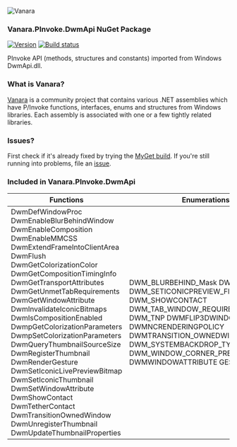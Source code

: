 ﻿![Vanara](https://raw.githubusercontent.com/dahall/Vanara/master/docs/icons/VanaraHeading.png)
### **Vanara.PInvoke.DwmApi NuGet Package**
[![Version](https://img.shields.io/nuget/v/Vanara.PInvoke.DwmApi?label=NuGet&style=flat-square)](https://github.com/dahall/Vanara/releases)
[![Build status](https://github.com/dahall/Vanara/actions/workflows/cibuild.yml/badge.svg?branch=master)](https://github.com/dahall/Vanara/actions/workflows/cibuild.yml)

PInvoke API (methods, structures and constants) imported from Windows DwmApi.dll.

### **What is Vanara?**

[Vanara](https://github.com/dahall/Vanara) is a community project that contains various .NET assemblies which have P/Invoke functions, interfaces, enums and structures from Windows libraries. Each assembly is associated with one or a few tightly related libraries.

### **Issues?**

First check if it's already fixed by trying the [MyGet build](https://www.myget.org/feed/Packages/vanara).
If you're still running into problems, file an [issue](https://github.com/dahall/Vanara/issues).

### **Included in Vanara.PInvoke.DwmApi**

Functions | Enumerations | Structures
--- | --- | ---
DwmDefWindowProc DwmEnableBlurBehindWindow DwmEnableComposition DwmEnableMMCSS DwmExtendFrameIntoClientArea DwmFlush DwmGetColorizationColor DwmGetCompositionTimingInfo DwmGetTransportAttributes DwmGetUnmetTabRequirements DwmGetWindowAttribute DwmInvalidateIconicBitmaps DwmIsCompositionEnabled DwmpGetColorizationParameters DwmpSetColorizationParameters DwmQueryThumbnailSourceSize DwmRegisterThumbnail DwmRenderGesture DwmSetIconicLivePreviewBitmap DwmSetIconicThumbnail DwmSetWindowAttribute DwmShowContact DwmTetherContact DwmTransitionOwnedWindow DwmUnregisterThumbnail DwmUpdateThumbnailProperties  | DWM_BLURBEHIND_Mask DWM_CLOAKED DWM_SETICONICPREVIEW_Flags DWM_SHOWCONTACT DWM_TAB_WINDOW_REQUIREMENTS DWM_TNP DWMFLIP3DWINDOWPOLICY DWMNCRENDERINGPOLICY DWMTRANSITION_OWNEDWINDOW_TARGET DWM_SYSTEMBACKDROP_TYPE DWM_WINDOW_CORNER_PREFERENCE DWMWINDOWATTRIBUTE GESTURE_TYPE               | DWM_BLURBEHIND DWM_COLORIZATION_PARAMS DWM_THUMBNAIL_PROPERTIES DWM_TIMING_INFO MARGINS UNSIGNED_RATIO                     
